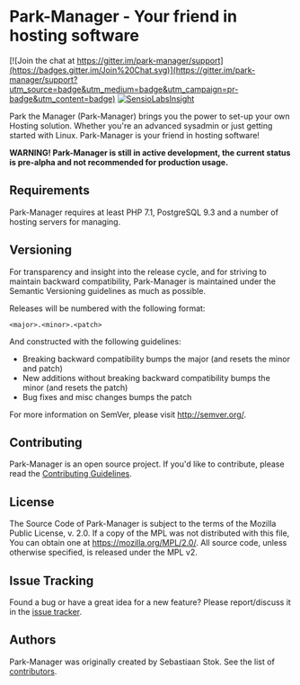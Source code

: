 Park-Manager - Your friend in hosting software
==============================================

[![Join the chat at https://gitter.im/park-manager/support](https://badges.gitter.im/Join%20Chat.svg)](https://gitter.im/park-manager/support?utm_source=badge&utm_medium=badge&utm_campaign=pr-badge&utm_content=badge)
[![SensioLabsInsight](https://insight.sensiolabs.com/projects/140cb98b-3c87-42d9-b0e7-ad63817ab6f0/mini.png)](https://insight.sensiolabs.com/projects/140cb98b-3c87-42d9-b0e7-ad63817ab6f0)

Park the Manager (Park-Manager) brings you the power to set-up your own Hosting solution.
Whether you're an advanced sysadmin or just getting started with Linux.
Park-Manager is your friend in hosting software!

**WARNING! Park-Manager is still in active development, the current status is pre-alpha
and not recommended for production usage.**

Requirements
------------

Park-Manager requires at least PHP 7.1, PostgreSQL 9.3 and a number of
hosting servers for managing.

Versioning
----------

For transparency and insight into the release cycle, and for striving
to maintain backward compatibility, Park-Manager is maintained under
the Semantic Versioning guidelines as much as possible.

Releases will be numbered with the following format:

`<major>.<minor>.<patch>`

And constructed with the following guidelines:

* Breaking backward compatibility bumps the major (and resets the minor and patch)
* New additions without breaking backward compatibility bumps the minor (and resets the patch)
* Bug fixes and misc changes bumps the patch

For more information on SemVer, please visit <http://semver.org/>.

Contributing
------------

Park-Manager is an open source project. If you'd like to contribute,
please read the [Contributing Guidelines][1].

[1]: https://contributing.readthedocs.org/en/latest/

License
-------

The Source Code of Park-Manager is subject to the terms of the Mozilla Public License, v. 2.0.
If a copy of the MPL was not distributed with this file, You can obtain one at https://mozilla.org/MPL/2.0/.
All source code, unless otherwise specified, is released under the MPL v2.

Issue Tracking
--------------

Found a bug or have a great idea for a new feature?
Please report/discuss it in the [issue tracker](https://github.com/park-manager/park-manager/issues).

Authors
-------

Park-Manager was originally created by Sebastiaan Stok.
See the list of [contributors](https://github.com/park-manager/park-manager/contributors).

[1]: https://contributing.readthedocs.org/en/latest/
